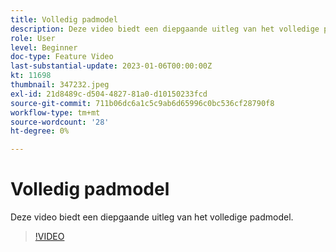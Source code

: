 ```yaml
---
title: Volledig padmodel
description: Deze video biedt een diepgaande uitleg van het volledige padmodel.
role: User
level: Beginner
doc-type: Feature Video
last-substantial-update: 2023-01-06T00:00:00Z
kt: 11698
thumbnail: 347232.jpeg
exl-id: 21d8489c-d504-4827-81a0-d10150233fcd
source-git-commit: 711b06dc6a1c5c9ab6d65996c0bc536cf28790f8
workflow-type: tm+mt
source-wordcount: '28'
ht-degree: 0%

---
```


# Volledig padmodel

Deze video biedt een diepgaande uitleg van het volledige padmodel.

>[!VIDEO](https://video.tv.adobe.com/v/347232/?quality=12&learn=on)
